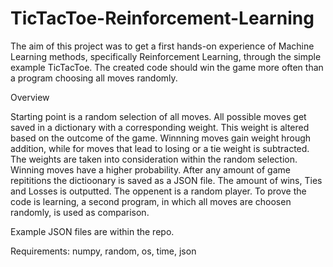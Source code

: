# TicTacToe-Reinforcement-Learning

The aim of this project was to get a first hands-on experience of Machine Learning methods, specifically Reinforcement Learning, through the simple example TicTacToe.
The created code should win the game more often than a program choosing all moves randomly.

Overview

Starting point is a random selection of all moves.
All possible moves get saved in a dictionary with a corresponding weight.
This weight is altered based on the outcome of the game. 
Winnning moves gain weight hrough addition, while for moves that lead to losing or a tie weight is subtracted. 
The weights are taken into consideration within the random selection. Winning moves have a higher probability.
After any amount of game repititions the dictioonary is saved as a JSON file.
The amount of wins, Ties and Losses is outputted.
The oppenent is a random player.
To prove the code is learning, a second program, in which all moves are choosen randomly, is used as comparison.

Example JSON files are within the repo.

Requirements: numpy, random, os, time, json
